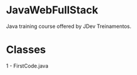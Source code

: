 # JavaWebFullStack
Java training course offered by JDev Treinamentos.

# Classes
1 - FirstCode.java
